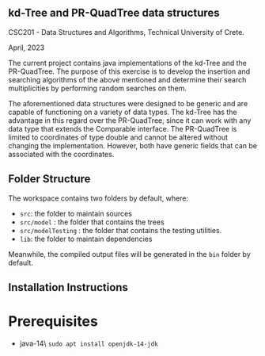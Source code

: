 ## kd-Tree and PR-QuadTree data structures

CSC201 - Data Structures and Algorithms, 
Technical University of Crete.

April, 2023

The current project contains java implementations of the kd-Tree and the PR-QuadTree. The purpose of this exercise is to
develop the insertion and searching algorithms of the above mentioned and determine their search multiplicities by performing
random searches on them. 

The aforementioned data structures were designed to be generic and are capable of functioning on a variety of data types. The kd-Tree has the advantage in this regard over the PR-QuadTree, since it can work with any data type that extends the Comparable interface. The PR-QuadTree is limited to coordinates of type double and cannot be altered without changing the implementation. However, both have generic fields that can be associated with the coordinates.

## Folder Structure

The workspace contains two folders by default, where:

- `src`: the folder to maintain sources
- `src/model` : the folder that contains the trees
- `src/modelTesting` : the folder that contains the testing utilities.
- `lib`: the folder to maintain dependencies

Meanwhile, the compiled output files will be generated in the `bin` folder by default.

## Installation Instructions
# Prerequisites
- java-14\\
```sudo apt install openjdk-14-jdk```
